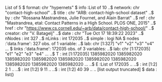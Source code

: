 List of 5
 $ format: chr "hypernets"
 $ info  :List of 10
  ..$ network: chr "contact-high-school"
  ..$ title  : chr "ARB: contact-high-school dataset"
  ..$ by     : chr "Rossana Mastrandrea, Julie Fournet, and Alain Barrat"
  ..$ ref    : chr "Mastrandrea, etal: Contact Patterns in a High School. PLOS ONE, 2015"
  ..$ href   : chr "https://www.cs.cornell.edu/~arb/data/contact-high-school/"
  ..$ creator: chr "V. Batagelj"
  ..$ date   : chr "Tue Oct 17 18:39:22 2023"
  ..$ nNodes : int 327
  ..$ nLinks : int 172035
  ..$ simple : logi NA
 $ nodes :'data.frame': 327 obs. of  1 variable:
  ..$ lab: chr [1:327] "v1" "v2" "v3" "v4" ...
 $ links :'data.frame': 172035 obs. of  3 variables:
  ..$ lab: chr [1:172035] "e1" "e2" "e3" "e4" ...
  ..$ T  : int [1:172035] 1385982020 1385982020 1385982020 1385982020 1385982020 1385982020 1385982020 1385982020 1385982020 1385982020 ...
  ..$ E  :List of 172035
  .. ..$ : int [1:2] 2 1
  .. ..$ : int [1:2] 9 11
  .. ..$ : int [1:2] 40 39
  .. .. [list output truncated]
 $ data  : list()
